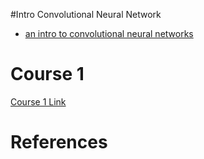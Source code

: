 #Intro
Convolutional Neural Network
* [an intro to convolutional neural networks](0~https://cs231n.github.io/convolutional-networks/)

# Course 1
[Course 1 Link](https://github.com/hiromis/notes/blob/master/Lesson1.md)

# References

